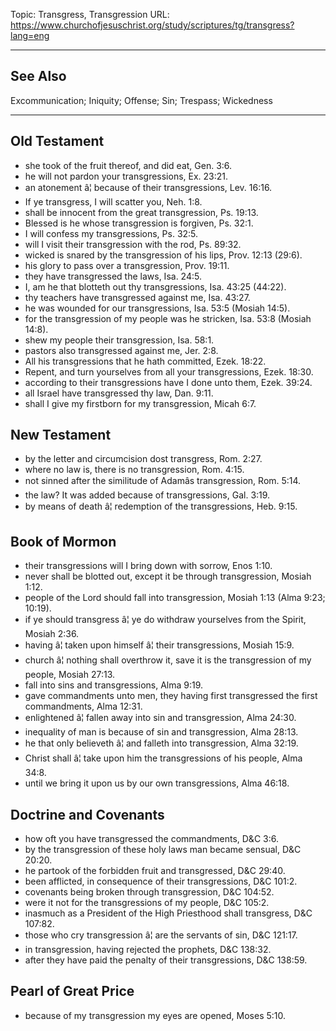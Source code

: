 Topic: Transgress, Transgression
URL: https://www.churchofjesuschrist.org/study/scriptures/tg/transgress?lang=eng

---

## See Also

Excommunication; Iniquity; Offense; Sin; Trespass; Wickedness

---

## Old Testament

- she took of the fruit thereof, and did eat, Gen. 3:6.
- he will not pardon your transgressions, Ex. 23:21.
- an atonement â¦ because of their transgressions, Lev. 16:16.
- If ye transgress, I will scatter you, Neh. 1:8.
- shall be innocent from the great transgression, Ps. 19:13.
- Blessed is he whose transgression is forgiven, Ps. 32:1.
- I will confess my transgressions, Ps. 32:5.
- will I visit their transgression with the rod, Ps. 89:32.
- wicked is snared by the transgression of his lips, Prov. 12:13 (29:6).
- his glory to pass over a transgression, Prov. 19:11.
- they have transgressed the laws, Isa. 24:5.
- I, am he that blotteth out thy transgressions, Isa. 43:25 (44:22).
- thy teachers have transgressed against me, Isa. 43:27.
- he was wounded for our transgressions, Isa. 53:5 (Mosiah 14:5).
- for the transgression of my people was he stricken, Isa. 53:8 (Mosiah 14:8).
- shew my people their transgression, Isa. 58:1.
- pastors also transgressed against me, Jer. 2:8.
- All his transgressions that he hath committed, Ezek. 18:22.
- Repent, and turn yourselves from all your transgressions, Ezek. 18:30.
- according to their transgressions have I done unto them, Ezek. 39:24.
- all Israel have transgressed thy law, Dan. 9:11.
- shall I give my firstborn for my transgression, Micah 6:7.

## New Testament

- by the letter and circumcision dost transgress, Rom. 2:27.
- where no law is, there is no transgression, Rom. 4:15.
- not sinned after the similitude of Adamâs transgression, Rom. 5:14.
- the law? It was added because of transgressions, Gal. 3:19.
- by means of death â¦ redemption of the transgressions, Heb. 9:15.

## Book of Mormon

- their transgressions will I bring down with sorrow, Enos 1:10.
- never shall be blotted out, except it be through transgression, Mosiah 1:12.
- people of the Lord should fall into transgression, Mosiah 1:13 (Alma 9:23; 10:19).
- if ye should transgress â¦ ye do withdraw yourselves from the Spirit, Mosiah 2:36.
- having â¦ taken upon himself â¦ their transgressions, Mosiah 15:9.
- church â¦ nothing shall overthrow it, save it is the transgression of my people, Mosiah 27:13.
- fall into sins and transgressions, Alma 9:19.
- gave commandments unto men, they having first transgressed the first commandments, Alma 12:31.
- enlightened â¦ fallen away into sin and transgression, Alma 24:30.
- inequality of man is because of sin and transgression, Alma 28:13.
- he that only believeth â¦ and falleth into transgression, Alma 32:19.
- Christ shall â¦ take upon him the transgressions of his people, Alma 34:8.
- until we bring it upon us by our own transgressions, Alma 46:18.

## Doctrine and Covenants

- how oft you have transgressed the commandments, D&C 3:6.
- by the transgression of these holy laws man became sensual, D&C 20:20.
- he partook of the forbidden fruit and transgressed, D&C 29:40.
- been afflicted, in consequence of their transgressions, D&C 101:2.
- covenants being broken through transgression, D&C 104:52.
- were it not for the transgressions of my people, D&C 105:2.
- inasmuch as a President of the High Priesthood shall transgress, D&C 107:82.
- those who cry transgression â¦ are the servants of sin, D&C 121:17.
- in transgression, having rejected the prophets, D&C 138:32.
- after they have paid the penalty of their transgressions, D&C 138:59.

## Pearl of Great Price

- because of my transgression my eyes are opened, Moses 5:10.

